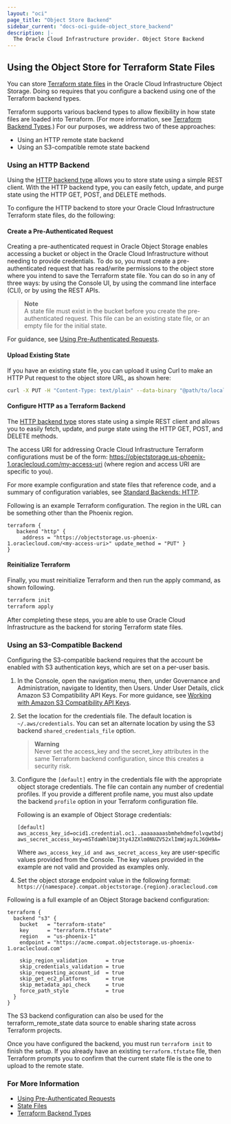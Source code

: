 ```yaml
---
layout: "oci"
page_title: "Object Store Backend"
sidebar_current: "docs-oci-guide-object_store_backend"
description: |-
  The Oracle Cloud Infrastructure provider. Object Store Backend
---
```


## Using the Object Store for Terraform State Files
You can store [Terraform state files](https://www.terraform.io/docs/state/index.html) in the 
Oracle Cloud Infrastructure Object Storage. Doing so requires that you configure a backend using one of the Terraform backend types.

Terraform supports various backend types to allow flexibility in how state files are loaded into Terraform. (For more 
information, see [Terraform Backend Types](https://www.terraform.io/docs/backends/types/index.html).) For our purposes, we address two of these approaches:

- Using an HTTP remote state backend
- Using an S3-compatible remote state backend

### Using an HTTP Backend

Using the [HTTP backend type](https://www.terraform.io/docs/backends/types/http.html) allows you to store state using a simple REST client. With the HTTP backend type, you can 
easily fetch, update, and purge state using the HTTP GET, POST, and DELETE methods.

To configure the HTTP backend to store your Oracle Cloud Infrastructure Terraform state files, do the following:


#### Create a Pre-Authenticated Request

Creating a pre-authenticated request in Oracle Object Storage enables accessing a bucket or object in the Oracle Cloud 
Infrastructure without needing to provide credentials. To do so, you must create a pre-authenticated request that has 
read/write permissions to the object store where you intend to save the Terraform state file. You can do so in any of 
three ways: by using the Console UI, by using the command line interface (CLI), or by using the REST APIs.

>    **Note**  
A state file must exist in the bucket before you create the pre-authenticated request. This file can be an existing state file, or an empty file for the initial state.

For guidance, see [Using Pre-Authenticated Requests](https://docs.cloud.oracle.com/iaas/Content/Object/Tasks/usingpreauthenticatedrequests.htm).


#### Upload Existing State

If you have an existing state file, you can upload it using Curl to make an HTTP Put request to the object store URL, as shown here:

```sh
curl -X PUT -H "Content-Type: text/plain" --data-binary "@path/to/local/tfstate" http://<prefix>/<my-access-uri>
```


#### Configure HTTP as a Terraform Backend

The [HTTP backend type](https://www.terraform.io/docs/backends/types/http.html) stores state using a simple REST client 
and allows you to easily fetch, update, and purge state using the HTTP GET, POST, and DELETE methods.

The access URI for addressing Oracle Cloud Infrastructure Terraform configurations must be of the form: 
https://objectstorage.us-phoenix-1.oraclecloud.com/my-access-uri (where region and access URI are specific to you).

For more example configuration and state files that reference code, and a summary of configuration variables, 
see [Standard Backends: HTTP](https://www.terraform.io/docs/backends/types/http.html).

Following is an example Terraform configuration. The region in the URL can be something other than the Phoenix region.

```hcl-terraform
terraform {
   backend "http" {
     address = "https://objectstorage.us-phoenix-1.oraclecloud.com/<my-access-uri>" update_method = "PUT" }
}
```


#### Reinitialize Terraform

Finally, you must reinitialize Terraform and then run the apply command, as shown following.

```sh
terraform init
terraform apply
```

After completing these steps, you are able to use Oracle Cloud Infrastructure as the backend for storing Terraform state files.


### Using an S3-Compatible Backend

Configuring the S3-compatible backend requires that the account be enabled with S3 authentication keys, which are set on a per-user basis.

1. In the Console, open the navigation menu, then, under Governance and Administration, navigate to Identity, then Users. 
Under User Details, click Amazon S3 Compatibility API Keys. For more guidance, 
see [Working with Amazon S3 Compatibility API Keys](https://docs.cloud.oracle.com/Content/Identity/Tasks/managingcredentials.htm#s3).

2. Set the location for the credentials file. The default location is `~/.aws/credentials`. You can set an alternate location by using the S3 backend `shared_credentials_file` option. 
    
    > **Warning**  
    Never set the access_key and the secret_key attributes in the same Terraform backend configuration, since this creates a security risk.

3. Configure the `[default]` entry in the credentials file with the appropriate object storage credentials. 
The file can contain any number of credential profiles. If you provide a different profile name, you must also 
update the backend `profile` option in your Terraform configuration file.
    
    Following is an example of Object Storage credentials:
    
    ```
    [default]
    aws_access_key_id=ocid1.credential.oc1..aaaaaaaasbmhehdmefolvqwtbdjgwfsxjsgxgipdbph7odn2brgurgsyztca
    aws_secret_access_key=mSTdaWhlbWj3ty4JZXlm0NUZV52xlImWjayJLJ6OH9A=
    ```
    
    Where `aws_access_key_id and aws_secret_access_key` are user-specific values provided from the Console. 
    The key values provided in the example are not valid and provided as examples only.

4. Set the object storage endpoint value in the following format: `https://{namespace}.compat.objectstorage.{region}.oraclecloud.com`

Following is a full example of an Object Storage backend configuration:

```hcl-terraform
terraform {
  backend "s3" {
    bucket   = "terraform-state"
    key      = "terraform.tfstate"
    region   = "us-phoenix-1"
    endpoint = "https://acme.compat.objectstorage.us-phoenix-1.oraclecloud.com"

    skip_region_validation      = true
    skip_credentials_validation = true
    skip_requesting_account_id  = true
    skip_get_ec2_platforms      = true
    skip_metadata_api_check     = true
    force_path_style            = true
  }
}
```

The S3 backend configuration can also be used for the terraform_remote_state data source to enable sharing state across Terraform projects.

Once you have configured the backend, you must run `terraform init` to finish the setup. 
If you already have an existing `terraform.tfstate` file, then Terraform prompts you to confirm that the current state file is the one to upload to the remote state.


### For More Information

- [Using Pre-Authenticated Requests](https://docs.cloud.oracle.com/iaas/Content/Object/Tasks/usingpreauthenticatedrequests.htm)
- [State Files](https://www.terraform.io/docs/state/index.html)
- [Terraform Backend Types](https://www.terraform.io/docs/backends/types/index.html)
